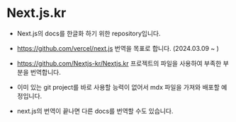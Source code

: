 # Next.js.kr

- Next.js의 docs를 한글화 하기 위한 repository입니다.
- https://github.com/vercel/next.js 번역을 목표로 합니다. (2024.03.09 ~ )
- https://github.com/Nextjs-kr/Nextjs.kr 프로젝트의 파일을 사용하여 부족한 부분을 번역합니다.
- 이미 있는 git project를 바로 사용할 능력이 없어서 mdx 파일을 가져와 배포할 예정입니다.

- next.js의 번역이 끝나면 다른 docs를 번역할 수도 있습니다.
